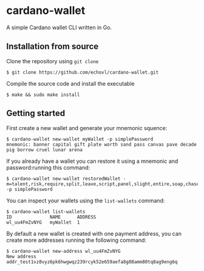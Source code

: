 # cardano-wallet

A simple Cardano wallet CLI written in Go.

## Installation from source

Clone the repository using `git clone`

```
$ git clone https://github.com/echovl/cardano-wallet.git
```

Compile the source code and install the executable

```
$ make && sudo make install
```

## Getting started

First create a new wallet and generate your mnemonic squence:

```
$ cardano-wallet new-wallet myWallet -p simplePassword
mnemonic: banner capital gift plate worth sand pass canvas pave decade pig borrow cruel lunar arena
```

If you already have a wallet you can restore it using a mnemonic and password:running this command:

```
$ cardano-wallet new-wallet restoredWallet -m=talent,risk,require,split,leave,script,panel,slight,entire,soap,chase,pill,grant,laugh,fringe -p simplePassword
```

You can inspect your wallets using the `list-wallets` command:

```
$ cardano-wallet list-wallets
ID              NAME      ADDRESS
wl_uu4FmZvNYG   myWallet  1
```

By default a new wallet is created with one payment address, you can create more addresses running the following command:

```
$ cardano-wallet new-address wl_uu4FmZvNYG
New address addr_test1vz8vyz6pk6hwgwqz239rcyk52e659aefa8g08amm80tq8ag9eng6q
```
